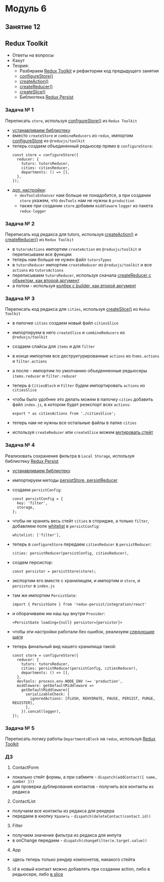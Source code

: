 # Модуль 6

## Занятие 12

## Redux Toolkit

- Ответы на вопросы
- Кахут
- Теория:
  - Разбираем [Redux Toolkit](https://redux-toolkit.js.org/) и рефакторим код
    предыдущего занятия
  - [configureStore()](https://redux-toolkit.js.org/api/configureStore)
  - [createAction()](https://redux-toolkit.js.org/api/createAction)
  - [createReducer()](https://redux-toolkit.js.org/api/createReducer)
  - [createSlice()](https://redux-toolkit.js.org/api/createSlice)
  - Библиотека [Redux Persist](https://github.com/rt2zz/redux-persist)

### Задача № 1

Переписать `store`, используя
[configureStore()](https://redux-toolkit.js.org/api/configureStore) из
`Redux Toolkit`

- [устанавливаем библиотеку](https://redux-toolkit.js.org/introduction/getting-started#an-existing-app)
- вместо `createStore` и `combineReducers` из `redux`, импортим
  [configureStore](https://redux-toolkit.js.org/api/configureStore) из
  `@reduxjs/toolkit`
- теперь создаем объединенный редьюсер прямо в `configureStore`:
  ```
  const store = configureStore({
    reducer: {
      tutors: tutorsReducer,
      cities: citiesReducer,
      departments: () => [],
    },
  });
  ```
- [доп. настройки](https://redux-toolkit.js.org/api/configureStore#full-example):
  - `devToolsEnhancer` нам больше не понадобится, а при создании `store` укажем,
    что `devTools` нам не нужны в `production`
  - также при создании `store` добавим `middleware` `logger` из пакета
    `redux-logger`

### Задача № 2

Переписать код редакса для tutors, используя
[createAction()](https://redux-toolkit.js.org/api/createAction) и
[createReducer()](https://redux-toolkit.js.org/api/createReducer) из
`Redux Toolkit`

- в `tutorsActions` импортим `createAction` из `@reduxjs/toolkit` и переписываем
  все функции
- теперь нам больше не нужен файл `tutorsTypes`
- в `tutorsReducer` импортим `createReducer` из `@reduxjs/toolkit` и все
  `аctions` из `tutorsActions`
- переписываем `tutorsReducer`, используя сначала
  [createReducer с объектом, как второй аргумент](https://redux-toolkit.js.org/api/createReducer#usage-with-the-map-object-notation)
- а потом - используя
  [колбек с builder, как второй аргумент](https://redux-toolkit.js.org/api/createReducer#usage-with-the-builder-callback-notation)

### Задача № 3

Переписать код редакса для `cities`, используя
[createSlice()](https://redux-toolkit.js.org/api/createSlice) из `Redux Toolkit`

- в папочке `cities` создаем новый файл `citiesSlice`
- импортируем в него `createSlice` и `combineReducers` из `@reduxjs/toolkit`
- создаем слайсы для `items` и для `filter`
- в конце импортим все деструктурированные `actions` из i`tems.actions` и
  `filter.actions`
- а после - импортим по умолчанию объеденненные редьюсеры `items.reducer` и
  `filter.reducer`
- теперь в `CitiesBlock` и `Filter` будем импортировать `actions` из
  `citiesSlice`
- чтобы было удобнее это делать можем в папочку `cities` добавить файл
  `index.js`, в котором будет реэкспорт всех `actions`:
  ```
  export * as citiesActions from './citiesSlice';
  ```
- теперь нам не нужны все остальные файлы в папке `cities`

- используя `createReducer` или `createSlice` можем
  [мутировать стейт](https://redux-toolkit.js.org/api/createReducer#direct-state-mutation)

### Задача № 4

Реализовать сохранение фильтра в `Local Storage`, используя библиотеку
[Redux Persist](https://github.com/rt2zz/redux-persist)

- [устанавливаем библиотеку](https://github.com/rt2zz/redux-persist#quickstart)
- импортируем методы
  [persistStore, persistReducer](https://github.com/rt2zz/redux-persist#basic-usage)
- создаем `persistConfig`:

  ```
  const persistConfig = {
    key: 'filter',
    storage,
  };

  ```

- чтобы не хранить весь стейт `cities` в сторидже, а только `filter`, добавляем
  поле [whitelist](https://github.com/rt2zz/redux-persist#basic-usage) в
  `persistConfig`:

  ```
  whitelist: ['filter'],
  ```

- теперь в `configureStore` передаем `citiesReducer` в `persistReducer`:
  ```
  cities: persistReducer(persistConfig, citiesReducer),
  ```
- создем персистор:
  ```
  const persistor = persistStore(store);
  ```
- экспортим его вместе с хранилищем, и импортим и `store`, и `persistor` в
  `index.js`
- там же импортим `PersistGate`:
  ```
  import { PersistGate } from 'redux-persist/integration/react'
  ```
- и оборачиваем им наш `Арр` внутри `Provider`:
  ```
  <PersistGate loading={null} persistor={persistor}>
  ```
- чтобы эти настройки работали без ошибок, реализуем
  [следующие шаги](https://redux-toolkit.js.org/usage/usage-guide#use-with-redux-persist)
- теперь финальный вид нашего хранилища такой:
  ```
  const store = configureStore({
    reducer: {
      tutors: tutorsReducer,
      cities: persistReducer(persistConfig, citiesReducer),
      departments: () => [],
    },
    devTools: process.env.NODE_ENV !== 'production',
    middleware: getDefaultMiddleware =>
      getDefaultMiddleware({
        serializableCheck: {
          ignoredActions: [FLUSH, REHYDRATE, PAUSE, PERSIST, PURGE, REGISTER],
        },
      }).concat(logger),
  });
  ```

### Задача № 5

Переписать логику работы `DepartmentsBlock` на `redux`, используя
[Redux Toolkit](https://redux-toolkit.js.org/)

### ДЗ

1. ContactForm

- локально стейт формы, а при сабмите - `dispatch(addContact({ name, number }))`
- для проверки дублирования контактов - получить все контакты из редакса

2. ContactList

- получаем все контакты из редакса для рендера
- передаем в кнопку `Удалить` - `dispatch(deleteContact(contact.id))`

3. Filter

- получаем значение фильтра из редакса для инпута
- в onChange передаем - `dispatch(changeFilter(e.target.value))`

4. App

- здесь теперь только рендер компонетов, никакого стейта

5. id в новый контакт можно добавлять при создании action, либо в редьюсере,
   либо
   [в slice](https://redux-toolkit.js.org/api/createSlice#customizing-generated-action-creators)

